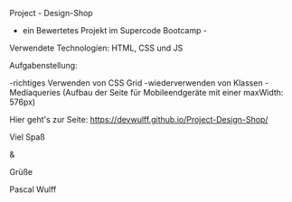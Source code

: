 Project - Design-Shop

- ein Bewertetes Projekt im Supercode Bootcamp -

Verwendete Technologien: HTML, CSS und JS


Aufgabenstellung: 

-richtiges Verwenden von CSS Grid
-wiederverwenden von Klassen
-Mediaqueries (Aufbau der Seite für Mobileendgeräte mit einer maxWidth: 576px)

Hier geht's zur Seite: https://devwulff.github.io/Project-Design-Shop/

Viel Spaß

&

Grüße

Pascal Wulff
